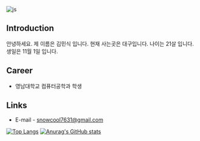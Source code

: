![js](https://img.shields.io/badge/apple%20music-F34E68?style=for-the-badge&logo=apple%20music&logoColor=white)

## Introduction
안녕하세요.
제 이름은 김민식 입니다.
현재 사는곳은 대구입니다.
나이는 21살 입니다.
생일은 11월 1일 입니다.

## Career
- 영남대학교 컴퓨터공학과 학생

## Links
- E-mail - snowcool7631@gmail.com

[![Top Langs](https://github-readme-stats.vercel.app/api/top-langs/?username=Min-s-Kim)](https://github.com/anuraghazra/github-readme-stats)
[![Anurag's GitHub stats](https://github-readme-stats.vercel.app/api?username=Min-s-Kim)](https://github.com/anuraghazra/github-readme-stats)

